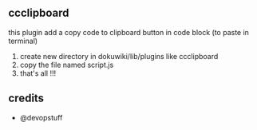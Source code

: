 
## ccclipboard

this plugin add a copy code to clipboard button in code block (to paste in terminal)

1. create new directory in dokuwiki/lib/plugins like ccclipboard
2. copy the file named script.js
3. that's all !!!

## credits

* @devopstuff
